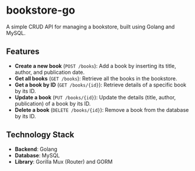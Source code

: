 # bookstore-go

A simple CRUD API for managing a bookstore, built using Golang and MySQL.

## Features

- **Create a new book** (`POST /books`): Add a book by inserting its title, author, and publication date.
- **Get all books** (`GET /books`): Retrieve all the books in the bookstore.
- **Get a book by ID** (`GET /books/{id}`): Retrieve details of a specific book by its ID.
- **Update a book** (`PUT /books/{id}`): Update the details (title, author, publication) of a book by its ID.
- **Delete a book** (`DELETE /books/{id}`): Remove a book from the database by its ID.

## Technology Stack

- **Backend**: Golang
- **Database**: MySQL
- **Library**: Gorilla Mux (Router) and GORM 
